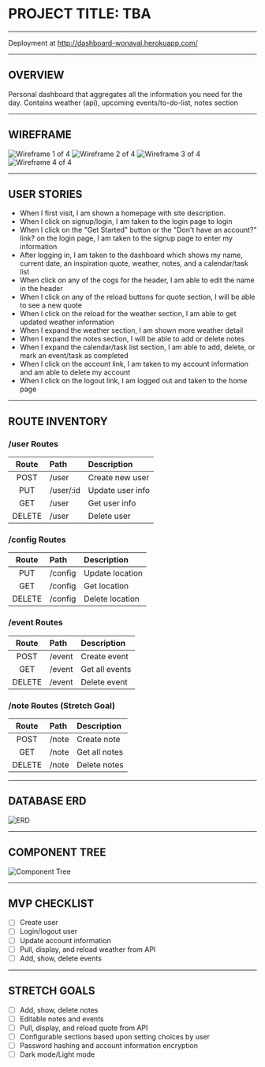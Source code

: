 # PROJECT TITLE: TBA

---

Deployment at http://dashboard-wonaval.herokuapp.com/

---


## OVERVIEW
<p>Personal dashboard that aggregates all the information you need for the day. Contains weather (api), upcoming events/to-do-list, notes section</p>

---

## WIREFRAME
![Wireframe 1 of 4](./assets/WF1.jpg)
![Wireframe 2 of 4](./assets/WF2.jpg)
![Wireframe 3 of 4](./assets/WF3.jpg)
![Wireframe 4 of 4](./assets/WF4.jpg)


---

## USER STORIES
- When I first visit, I am shown a homepage with site description.
- When I click on signup/login, I am taken to the login page to login
- When I click on the "Get Started" button or the "Don't have an account?" link? on the login page, I am taken to the signup page to enter my information
- After logging in, I am taken to the dashboard which shows my name, current date, an inspiration quote, weather, notes, and a calendar/task list
- When click on any of the cogs for the header, I am able to edit the name in the header
- When I click on any of the reload buttons for quote section, I will be able to see a new quote
- When I click on the reload for the weather section, I am able to get updated weather information
- When I expand the weather section, I am shown more weather detail
- When I expand the notes section, I will be able to add or delete notes
- When I expand the calendar/task list section, I am able to add, delete, or mark an event/task as completed
- When I click on the account link, I am taken to my account information and am able to delete my account
- When I click on the logout link, I am logged out and taken to the home page

---

## ROUTE INVENTORY


### /user Routes
| Route  | Path      | Description      |
| :---:  | :---      | :---             |
| POST   | /user     | Create new user  |
| PUT    | /user/:id | Update user info |
| GET    | /user     | Get user info    |
| DELETE | /user     | Delete user      |

### /config Routes

| Route  | Path      | Description      |
| :---:  | :---      | :---             |
| PUT    | /config   | Update location  |
| GET    | /config   | Get location     |
| DELETE | /config   | Delete location  |

### /event Routes

| Route  | Path      | Description      |
| :---:  | :---      | :---             |
| POST   | /event    | Create event     |
| GET    | /event    | Get all events   |
| DELETE | /event    | Delete event     |

### /note Routes (Stretch Goal)

| Route  | Path      | Description      |
| :---:  | :---      | :---             |
| POST   | /note     | Create note      |
| GET    | /note     | Get all notes    |
| DELETE | /note     | Delete notes     |
---

## DATABASE ERD
![ERD](./assets/P3-ERD.png)

---

## COMPONENT TREE
![Component Tree](./assets/P3-Comp-Tree.jpg)

---

## MVP CHECKLIST
- [ ] Create user
- [ ] Login/logout user
- [ ] Update account information
- [ ] Pull, display, and reload weather from API
- [ ] Add, show, delete events

---

## STRETCH GOALS
- [ ] Add, show, delete notes
- [ ] Editable notes and events
- [ ] Pull, display, and reload quote from API
- [ ] Configurable sections based upon setting choices by user
- [ ] Password hashing and account information encryption
- [ ] Dark mode/Light mode